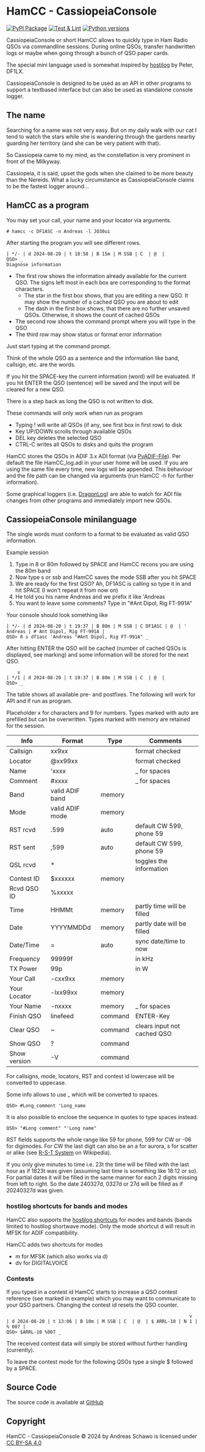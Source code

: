HamCC - CassiopeiaConsole
=========================

[![PyPI Package](https://img.shields.io/pypi/v/hamcc?color=%2334D058&label=PyPI%20Package)](https://pypi.org/project/hamcc)
[![Test & Lint](https://github.com/gitandy/HamCC/actions/workflows/python-test.yml/badge.svg)](https://github.com/gitandy/HamCC/actions/workflows/python-test.yml)
[![Python versions](https://img.shields.io/pypi/pyversions/hamcc.svg?color=%2334D058&label=Python)](https://pypi.org/project/hamcc)

CassiopeiaConsole or short HamCC allows to quickly type in Ham Radio QSOs via commandline sessions.
During online QSOs, transfer handwritten logs or maybe when going through a bunch of QSO paper cards.

The special mini language used is somewhat inspired by [hostilog](https://df1lx.darc.de/hosti-logger/) by Peter, DF1LX.

CassiopeiaConsole is designed to be used as an API in other programs to support a textbased interface 
but can also be used as standalone console logger.

The name
--------
Searching for a name was not very easy. But on my daily walk with our cat I tend to watch the stars while she 
is wandering through the gardens nearby guarding her territory (and she can be very patient with that).

So Cassiopeia came to my mind, as the constellation is very prominent in front of the Milkyway.

Cassiopeia, it is said, upset the gods when she claimed to be more beauty than the Nereids.
What a lucky circumstance as CassiopeiaConsole claims to be the fastest logger around...

HamCC as a program
--------------------
You may set your call, your name and your locator via arguments.

    # hamcc -c DF1ASC -n Andreas -l JO30ui

After starting the program you will see different rows.

    | */- | d 2024-08-20 | t 18:58 | B 15m | M SSB | C  | @  |
    QSO> _ 
    Diagnose information

- The first row shows the information already available for the current QSO. 
  The signs left most in each box are corresponding to the format characters.
  - The star in the first box shows, that you are editing a new QSO. 
    It may show the number of a cached QSO you are about to edit
  - The dash in the first box shows, that there are no further unsaved QSOs. 
    Otherwise, it shows the count of cached QSOs
- The second row shows the command prompt where you will type in the QSO
- The third row may show status or format error information

Just start typing at the command prompt.

Think of the whole QSO as a sentence and the information like band, callsign, etc. are the words.

If you hit the SPACE-key the current information (word) will be evaluated.
If you hit ENTER the QSO (sentence) will be saved and the input will be cleared for a new QSO.

There is a step back as long the QSO is not written to disk.

These commands will only work when run as program
* Typing ! will write all QSOs (if any, see first box in first row) to disk
* Key UP/DOWN scrolls through available QSOs
* DEL key deletes the selected QSO
* CTRL-C writes all QSOs to disks and quits the program

HamCC stores the QSOs in ADIF 3.x ADI format (via [PyADIF-File](https://github.com/gitandy/PyADIF-File#pyadif-file)).
Per default the file HamCC_log.adi in your user home will be used. If you are using the same file every time, 
new logs will be appended. 
This behaviour and the file path can be changed via arguments (run HamCC -h for further information).

Some graphical loggers (i.e. [DragonLog](https://github.com/gitandy/DragonLog?tab=readme-ov-file#dragonlog)) are 
able to watch for ADI file changes from other programs and immediately import new QSOs.

CassiopeiaConsole minilanguage
------------------------------
The single words must conform to a format to be evaluated as valid QSO information.

Example session

1. Type in 8 or 80m followed by SPACE and HamCC recons you are using the 80m band 
2. Now type s or ssb and HamCC saves the mode SSB after you hit SPACE
3. We are ready for the first QSO? Ah, DF1ASC is calling so type it in and hit SPACE (I won't repeat it from now on)
4. He told you his name Andreas and we prefix it like 'Andreas
5. You want to leave some comments? Type in "#Ant Dipol, Rig FT-991A"

Your console should look something like

    | */- | d 2024-08-20 | t 19:37 | B 80m | M SSB | C DF1ASC | @  | ' Andreas | # Ant Dipol, Rig FT-991A |
    QSO> 8 s df1asc 'Andreas "#Ant Dipol, Rig FT-991A" _

After hitting ENTER the QSO will be cached (number of cached QSOs is displayed, see marking) and some 
information will be stored for the next QSO.

        v
    | */1 | d 2024-08-20 | t 19:37 | B 80m | M SSB | C  | @  |
    QSO> _

The table shows all available pre- and postfixes. The following will work for API and if run as program.

Placeholder x for characters and 9 for numbers.
Types marked with auto are prefilled but can be overwritten. Types marked with memory are retained for the session.

| Info         | Format          | Type    | Comments                    |
|--------------|-----------------|---------|-----------------------------|
| Callsign     | xx9xx           |         | format checked              |
| Locator      | @xx99xx         |         | format checked              |
| Name         | 'xxxx           |         | _ for spaces                |
| Comment      | #xxxx           |         | _ for spaces                |
| Band         | valid ADIF band | memory  |                             |
| Mode         | valid ADIF mode | memory  |                             | 
| RST rcvd     | .599            | auto    | default CW 599, phone 59    |
| RST sent     | ,599            | auto    | default CW 599, phone 59    |
| QSL rcvd     | *               |         | toggles the information     |
| Contest ID   | $xxxxxx         | memory  |                             |
| Rcvd QSO ID  | %xxxxx          |         |                             |
| Time         | HHMMt           | memory  | partly time will be filled  |
| Date         | YYYYMMDDd       | memory  | partly date will be filled  |
| Date/Time    | =               | auto    | sync date/time to now       |
| Frequency    | 99999f          |         | in kHz                      |
| TX Power     | 99p             |         | in W                        | 
| Your Call    | -cxx9xx         | memory  |                             | 
| Your Locator | -lxx99xx        | memory  |                             | 
| Your Name    | -nxxxx          | memory  | _ for spaces                |
| Finish QSO   | linefeed        | command | ENTER-Key                   |
| Clear QSO    | ~               | command | clears input not cached QSO |
| Show QSO     | ?               | command |                             |
| Show version | -V              | command |                             |

For callsigns, mode, locators, RST and contest id lowercase will be converted to uppecase.

Some info allows to use _ which will be converted to spaces. 

    QSO> #Long_comment 'Long_name

It is also possible to enclose the sequence in quotes to type spaces instead.

    QSO> "#Long comment" "'Long name"

RST fields supports the whole range like 59 for phone, 599 for CW or -06 for digimodes. 
For CW the last digit can also be an a for aurora, s for scatter or alike 
(see [R-S-T System](https://en.wikipedia.org/wiki/R-S-T_system) on Wikipedia).

If you only give minutes to time i.e. 23t the time will be filled with the last hour as if 1823t was given 
(assuming last time is something like 18:12 or so).
For partial dates it will be filled in the same manner for each 2 digits missing from left to right. 
So the date 240327d, 0327d or 27d will be filled as if 20240327d was given.

### hostilog shortcuts for bands and modes
HamCC also supports the [hostilog shortcuts](https://github.com/gitandy/HamCC/blob/master/HOSTILOG_SHORTCUTS.md) 
for modes and bands (bands limited to hostilog shortwave mode).
Only the mode shortcut d will result in MFSK for ADIF compatibility.

HamCC adds two shortcuts for modes
* m for MFSK (which also works via d)
* dv for DIGITALVOICE

### Contests
If you typed in a contest id HamCC starts to increase a QSO contest reference (see marked in example)
which you may want to communicate to your QSO partners.
Changing the contest id resets the QSO counter.

                                                                       v
    | d 2024-08-20 | t 13:06 | B 10m | M SSB | C  | @  | $ ARRL-10 | N 1 | % 007 |
    QSO> $ARRL-10 %007 _

The received contest data will simply be stored without further handling (currently).

To leave the contest mode for the following QSOs type a single $ followed by a SPACE.

Source Code
-----------
The source code is available at [GitHub](https://github.com/gitandy/HamCC)

Copyright
---------
HamCC - CassiopeiaConsole &copy; 2024 by Andreas Schawo is licensed under [CC BY-SA 4.0](http://creativecommons.org/licenses/by-sa/4.0/) 
